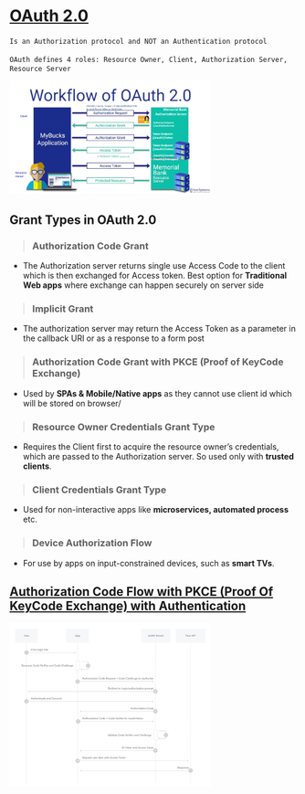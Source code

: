 # [OAuth 2.0](https://datatracker.ietf.org/doc/html/rfc6749)
    Is an Authorization protocol and NOT an Authentication protocol

    OAuth defines 4 roles: Resource Owner, Client, Authorization Server, Resource Server
    
<img src="./images/oauth__flow.png" width="70%" height="10%">
  
## Grant Types in OAuth 2.0

> ### Authorization Code Grant
- The Authorization server returns single use Access Code to the client which is then exchanged for Access token. Best option for **Traditional Web apps** where exchange can happen securely on server side

> ### Implicit Grant
- The authorization server may return the Access Token as a parameter in the callback URI or as a response to a form post

> ### Authorization Code Grant with PKCE (Proof of KeyCode Exchange)
- Used by **SPAs & Mobile/Native apps** as they cannot use client id which will be stored on browser/

> ### Resource Owner Credentials Grant Type
- Requires the Client first to acquire the resource owner’s credentials, which are passed to the Authorization server. So used only with **trusted clients**.

> ### Client Credentials Grant Type
- Used for non-interactive apps like **microservices, automated process** etc.
  
> ### Device Authorization Flow
- For use by apps on input-constrained devices, such as **smart TVs**.


## [Authorization Code Flow with PKCE (Proof Of KeyCode Exchange) with Authentication](https://auth0.com/docs/get-started/authentication-and-authorization-flow/authorization-code-flow-with-proof-key-for-code-exchange-pkce)

<img src="./images/auth-sequence-auth-code-pkce.png" width="70%" height="10%">



